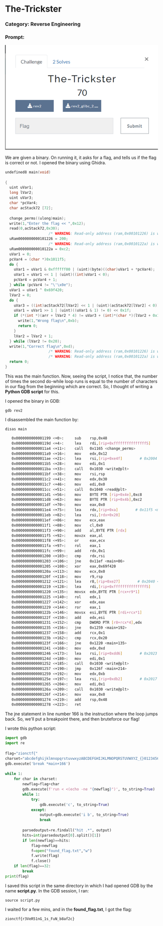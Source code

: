 # The-Trickster
### Category: Reverse Engineering

### Prompt:
![](images/tt1.png)

We are given a binary. On running it, it asks for a flag, and tells us if the flag is correct or not.
I opened the binary using Ghidra.

```c
undefined8 main(void)

{
  uint uVar1;
  long lVar2;
  uint uVar3;
  char *pcVar4;
  char acStack72 [72];
  
  change_perms((ulong)main);
  write(1,"Enter the flag << ",0x12);
  read(0,acStack72,0x30);
                    /* WARNING: Read-only address (ram,0x00101226) is written */
  uRam0000000000101226 = 200;
                    /* WARNING: Read-only address (ram,0x0010122a) is written */
  uRam000000000010122a = 0xc2;
  uVar1 = 0;
  pcVar4 = (char *)0x1011f5;
  do {
    uVar1 = uVar1 & 0xffffff00 | (uint)(byte)((char)uVar1 + *pcVar4);
    uVar1 = uVar1 << 1 | (uint)((int)uVar1 < 0);
    pcVar4 = pcVar4 + 1;
  } while (pcVar4 != "\'\x0e");
  uVar1 = uVar1 ^ 0x69f420;
  lVar2 = 0;
  do {
    uVar3 = ((int)acStack72[lVar2] << 1 | (uint)(acStack72[lVar2] < 0)) ^ uVar1;
    uVar1 = uVar1 >> 1 | (uint)((uVar1 & 1) != 0) << 0x1f;
    if (*(int *)(arr + lVar2 * 4) != uVar3 + (int)*(char *)(lVar2 + 0x101215)) {
      write(1,"Wrong flag\n",0xb);
      return 0;
    }
    lVar2 = lVar2 + 1;
  } while (lVar2 != 0x20);
  write(1,"Correct flag\n",0xd);
                    /* WARNING: Read-only address (ram,0x00101226) is written */
                    /* WARNING: Read-only address (ram,0x0010122a) is written */
  return 0;
}
```

This was the main function.
Now, seeing the script, I notice that, the number of times the second do-while loop runs is equal to the number of characters in our flag from the beginning which are correct. So, I thought of writing a **Python GDB script** for this.

I opened the binary in GDB:
```
gdb rev2
```

I disassembled the main function by:
```
disas main
```

```bash
   0x0000000000001199 <+0>:     sub    rsp,0x48
   0x000000000000119d <+4>:     lea    rdi,[rip+0xfffffffffffffff5]        # 0x1199 <main>
   0x00000000000011a4 <+11>:    call   0x1165 <change_perms>
   0x00000000000011a9 <+16>:    mov    edx,0x12
   0x00000000000011ae <+21>:    lea    rsi,[rip+0xe4f]        # 0x2004
   0x00000000000011b5 <+28>:    mov    edi,0x1
   0x00000000000011ba <+33>:    call   0x1030 <write@plt>
   0x00000000000011bf <+38>:    mov    rsi,rsp
   0x00000000000011c2 <+41>:    mov    edx,0x30
   0x00000000000011c7 <+46>:    mov    edi,0x0
   0x00000000000011cc <+51>:    call   0x1040 <read@plt>
   0x00000000000011d1 <+56>:    mov    BYTE PTR [rip+0x4e],0xc8        # 0x1226 <main+141>
   0x00000000000011d8 <+63>:    mov    BYTE PTR [rip+0x4b],0xc2        # 0x122a <main+145>
   0x00000000000011df <+70>:    mov    eax,0x0
   0x00000000000011e4 <+75>:    lea    rdx,[rip+0xa]        # 0x11f5 <main+92>
   0x00000000000011eb <+82>:    lea    rsi,[rdx+0x20]
   0x00000000000011ef <+86>:    mov    ecx,eax
   0x00000000000011f1 <+88>:    mov    cl,0x0
   0x00000000000011f3 <+90>:    add    al,BYTE PTR [rdx]
   0x00000000000011f5 <+92>:    movzx  eax,al
   0x00000000000011f8 <+95>:    or     eax,ecx
   0x00000000000011fa <+97>:    rol    eax,1
   0x00000000000011fc <+99>:    add    rdx,0x1
   0x0000000000001200 <+103>:   cmp    rdx,rsi
   0x0000000000001203 <+106>:   jne    0x11ef <main+86>
   0x0000000000001205 <+108>:   xor    eax,0x69f420
   0x000000000000120a <+113>:   mov    ecx,0x0
   0x000000000000120f <+118>:   mov    r9,rsp
   0x0000000000001212 <+121>:   lea    r8,[rip+0xe27]        # 0x2040 <arr>
   0x0000000000001219 <+128>:   lea    rdi,[rip+0xfffffffffffffff5]        # 0x1215 <main+124>
   0x0000000000001220 <+135>:   movsx  edx,BYTE PTR [rcx+r9*1]
   0x0000000000001225 <+140>:   rol    edx,1
   0x0000000000001227 <+142>:   xor    edx,eax
   0x0000000000001229 <+144>:   ror    eax,1
   0x000000000000122b <+146>:   movsx  esi,BYTE PTR [rdi+rcx*1]
   0x000000000000122f <+150>:   add    edx,esi
   0x0000000000001231 <+152>:   cmp    DWORD PTR [r8+rcx*4],edx
   0x0000000000001235 <+156>:   jne    0x1259 <main+192>
   0x0000000000001237 <+158>:   add    rcx,0x1
   0x000000000000123b <+162>:   cmp    rcx,0x20
   0x000000000000123f <+166>:   jne    0x1220 <main+135>
   0x0000000000001241 <+168>:   mov    edx,0xd
   0x0000000000001246 <+173>:   lea    rsi,[rip+0xdd6]        # 0x2023
   0x000000000000124d <+180>:   mov    edi,0x1
   0x0000000000001252 <+185>:   call   0x1030 <write@plt>
   0x0000000000001257 <+190>:   jmp    0x126f <main+214>
   0x0000000000001259 <+192>:   mov    edx,0xb
   0x000000000000125e <+197>:   lea    rsi,[rip+0xdb2]        # 0x2017
   0x0000000000001265 <+204>:   mov    edi,0x1
   0x000000000000126a <+209>:   call   0x1030 <write@plt>
   0x000000000000126f <+214>:   mov    eax,0x0
   0x0000000000001274 <+219>:   add    rsp,0x48
   0x0000000000001278 <+223>:   ret
```

The jne statement in line number 166 is the instruction where the loop jumps back. So, we'll put a breakpoint there, and then bruteforce our flag!

I wrote this python script:
```python
import gdb
import re

flag="zionctf{"
charset="abcdefghijklmnopqrstuvwxyzABCDEFGHIJKLMNOPQRSTUVWXYZ_{}0123456789"
gdb.execute('break *main+166')

while 1:
    for char in charset:
        newflag=flag+char
        gdb.execute(f'run < <(echo -ne "{newflag}")', to_string=True)
        while 1:
            try:
                gdb.execute('c', to_string=True)
            except:
                output=gdb.execute('i b', to_string=True)
                break

        parsedoutput=re.findall("hit .*", output)
        hits=int(parsedoutput[0].split()[1])
        if len(newflag)==hits:
            flag=newflag
            f=open("found_flag.txt","w")
            f.write(flag)
            f.close()
    if len(flag)==32:
        break
print(flag)
```

I saved this script in the same directory in which I had opened GDB by the name **script.py**.
In the GDB session, I ran:
```
source script.py
```

I waited for a few mins, and in the **found_flag.txt**, I got the flag:
```
zionctf{r3VeR51nG_1s_FuN_b8af2c}
```
